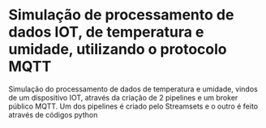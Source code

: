 # Simulação de processamento de dados IOT, de temperatura e umidade, utilizando o protocolo MQTT
Simulação do processamento de dados de temperatura e umidade, vindos de um dispositivo IOT, através da criação de 2 pipelines e um broker público MQTT. Um dos pipelines é criado pelo Streamsets e o outro é feito através de códigos python
